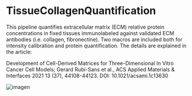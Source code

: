 # TissueCollagenQuantification

This pipeline quantifies extracellular matrix (ECM) relative protein concentrations in fixed tissues immunolabeled against validated ECM antibodies (i.e. collagen, fibronectine). Two macros are included both for intensity calibration and protein quantification. The details are explained in the article: 

  Development of Cell-Derived Matrices for Three-Dimensional In Vitro Cancer Cell Models;  Gerard Rubí-Sans et al., ACS Applied Materials & Interfaces 2021 13 (37),   44108-44123. DOI: 10.1021/acsami.1c13630 
  
  ![imagen](https://user-images.githubusercontent.com/38135253/138491463-935dc6da-2b9c-409b-ab41-833f4e87e7e9.png)


